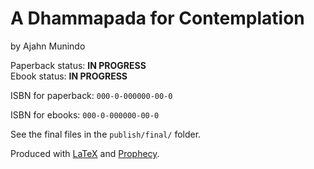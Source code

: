 
A Dhammapada for Contemplation
==============

by Ajahn Munindo

Paperback status: **IN PROGRESS**  
Ebook status: **IN PROGRESS**

ISBN for paperback: `000-0-000000-00-0`

ISBN for ebooks: `000-0-000000-00-0`

See the final files in the `publish/final/` folder.

Produced with [LaTeX](http://latex-project.org/) and [Prophecy](https://github.com/profound-labs/prophecy).

